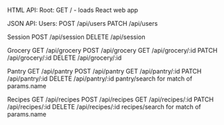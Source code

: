 HTML API:
  Root:
    GET / - loads React web app

JSON API:
  Users:
    POST /api/users
    PATCH /api/users

Session
  POST /api/session
  DELETE /api/session


Grocery
  GET /api/grocery
  POST /api/grocery
  GET /api/grocery/:id
  PATCH /api/grocery/:id
  DELETE /api/grocery/:id

Pantry
  GET /api/pantry
  POST /api/pantry
  GET /api/pantry/:id
  PATCH /api/pantry/:id
  DELETE /api/pantry/:id
  pantry/search for match of params.name

Recipes
  GET /api/recipes
  POST /api/recipes
  GET /api/recipes/:id
  PATCH /api/recipes/:id
  DELETE /api/recipes/:id
  recipes/search for match of params.name
